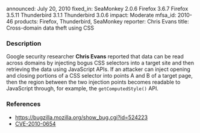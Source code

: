 announced: July 20, 2010
fixed_in: SeaMonkey 2.0.6
          Firefox 3.6.7
          Firefox 3.5.11
          Thunderbird 3.1.1
          Thunderbird 3.0.6
impact: Moderate
mfsa_id: 2010-46
products: Firefox, Thunderbird, SeaMonkey
reporter: Chris Evans
title: Cross-domain data theft using CSS

<h3>Description</h3>

<p>Google security researcher <strong>Chris Evans</strong> reported
that data can be read across domains by injecting bogus CSS selectors
into a target site and then retrieving the data using JavaScript APIs.
If an attacker can inject opening and closing portions of a CSS
selector into points A and B of a target page, then the region between
the two injection points becomes readable to JavaScript through, for
example, the <code>getComputedStyle()</code> API.</p>

<h3>References</h3>

<ul>
  <li><a href="https://bugzilla.mozilla.org/show_bug.cgi?id=524223">https://bugzilla.mozilla.org/show_bug.cgi?id=524223</a></li>
  <li><a class="ex-ref" href="http://cve.mitre.org/cgi-bin/cvename.cgi?name=CVE-2010-0654">CVE-2010-0654</a></li>
</ul>





